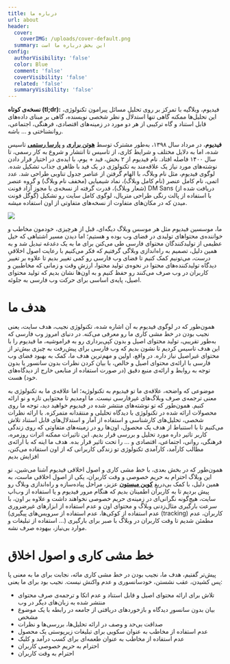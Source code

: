 ```yaml
---
title: درباره ما
url: about
header:
  cover:
    coverIMG: /uploads/cover-default.png
  summary: این بخش درباره ما است
config:
  authorVisibility: 'false'
  color: Blue
  comment: 'false'
  coverVisibility: 'false'
  related: 'false'
  summaryVisibility: 'false'
---
```

**نسخه‌ی کوتاه (tl;dr):** فیدیوم، وبلاگیه با تمرکز بر روی تحلیلِ مسائل پیرامون تکنولوژی، این تحلیل‌ها ممکنه گاهی تنها استدلال و نظر شخصی نویسنده، گاهی بر مبنای داده‌های قابل استناد و گاه ترکیبی از هر دو مورد در زمینه‌های اقتصادی، فرهنگی، اجتماعی، روانشناختی و … باشه.

**فیدیوم**، در مرداد سال ۱۳۹۸، به‌طور مشترک توسط [**هوتن براری**](https://twitter.com/baraary) و [**پارسا رستمی**](https://twitter.com/GlassesPi) تاسیس شده، اما به دلایل مختلف و شرایط کاری، از تاسیس تا انتشار و شروع به کار رسمی، تا سال ۱۴۰۰ فاصله افتاد. نام فیدیوم از ۲ بخش، فید + یوم، با ایده‌ی در اختیار قرار دادن نوشته‌های مورد نیاز یک علاقه‌مند به تکنولوژی در یک فید با ظاهری جذاب تشکیل شده. لوگوی فیدیوم، مثل نام وبلاگ، با الهام گرفتن از عناصر جدول تناوبی طراحی شد. عدد اتمی، نام کامل عنصر (نام کامل وبلاگ)، نماد شیمیایی (مخفف نام وبلاگ) و گروه عنصر (شعار وبلاگ)، قدرت گرفته از نسخه‌ی با مجوز آزاد فونت DM Sans (دریافت شده از گوگل فونت) با استفاده از پالت رنگی طراحی متریال، لوگوی کامل سایت رو تشکیل میدن که در مکان‌های متفاوت از نسخه‌های متفاوتی از اون استفاده میشه.



![](/uploads/aboutus.png)

ما، موسسین فیدیوم مثل هر موسس وبلاگ دیگه‌ای، قبل از هرچیزی، خودمون مخاطب و خواننده‌‌ی محتواهای تولیدی در فضای وب بوده‌ و هستیم؛ اما دیدن مسیر اشتباهی که خیل عظیمی از تولیدکنندگان محتوای فارسی طی می‌کنن برای ما به یک دغدغه تبدیل شد و به همین دلیل، تصمیم به راه‌اندازی وبلاگی گرفتیم که فکر می‌کنیم با رعایت اصول اخلاقیِ درست، می‌تونیم کمک کنیم تا فضای وب فارسی رو کمی تغییر بدیم تا علاوه بر تغییر دیدگاه تولیدکننده‌های محتوا در نحوه‌ی تولید محتوا، ارزشِ وقت و زمانی که مخاطبین و کاربران در وب صرف می‌کنند رو حفظ کنیم و به اون‌ها نشان بدیم که تولید محتوای اصیل، پایه‌ی اساسی برای حرکت وب فارسی به جلوئه.

# هدف ما

همون‌طور که در لوگوی فیدیوم به آن اشاره شده، تکنولوژی نجیب، هدف سایت، یعنی نجیب بودن در خط مشی کاری ما رو معرفی می‌کنه. در دنیای امروز وب فارسی که به‌طور تقریبی، تولید محتوای اصیل و بدون کپی‌برداری رو به فراموشیه، ما فیدیوم را با این هدف تاسیس کردیم تا نشون بدیم که وب فارسی برای پیش‌رفت به چیزی بیش‌تر از محتوای غیراصیل نیاز داره. در واقع، اولین و مهم‌ترین هدف ما، کمک به بهبود فضای وب فارسی با ارائه‌ی محتوای اصیل و خالص، با بیان کردن نظرات بدون سانسور یا بدون توجه به روابط و ارائه‌ی منبع دقیق (در صورت استفاده از منابعی خارج از دیدگاه‌های خود) هست.

موضوعی که واضحه، علاقه‌ی ما تو فیدیوم به تکنولوژیه؛ اما علاقه‌ی ما به تکنولوژی به معنی ترجمه‌ی صرف وبلاگ‌های غیرفارسی نیست. ما اومدیم تا محتوایی تازه و نو ارائه کنیم. همون‌طور که تو نوشته‌های منتشر شده در فیدیوم خواهید دید، توجه ما  روی محصولات ارائه شده در تکنولوژی با دیدگاه تحلیلی و منتقدانه متمرکزه. با ارائه نظرات شخصی، تحلیل‌های کارشناسی و استفاده از آمار و استدلال‌های قابل استناد تلاش می‌کنیم تا با استنباط از هدف یک محصول، اون‌ها  رو در زمینه‌های متفاوتی که روی زندگی کاربر تاثیر داره مورد تحلیل و بررسی قرار بدیم. این تاثیرات ممکنه اثرات روزمره، فرهنگی، روانی، اجتماعی، اقتصادی و … را تحت تاثیر قرار بده. هدف ما اینه که با ارائه‌ی مطالب کارآمد، کارآمدی تکنولوژی تو زندگی کاربرانی که از اون استفاده می‌کنن، افزایش بدیم

همون‌طور  که در بخش بعدی، با خط مشی کاری و اصول اخلاقی فیدیوم آشنا می‌شین، تو این وبلاگ احترام به حریم خصوصی و وقت کاربران، یکی از اصول اخلاقی ماست، به همین دلیل، با کمک بی‌دریغِ [**کوین میستون**](https://twitter.com/kevinmiston) عزیز، مراحل پیاده‌سازه و راه‌اندازی وبلاگ رو پیش بردیم تا به کاربران اطمینان بدیم که هنگام مرور فیدیوم و یا استفاده از وب‌اپ سایت، هیچ‌گونه نگرانی‌ای در زمینه‌ی حریم خصوصی نخواهند داشت و علاوه بر اون، با سرعت بارگیری مثال‌زدنی وبلاگ و محتوای اون و عدم استفاده از ابزارهای غیرضروری (عدم استفاده از کوکی‌ها، عدم استفاده از سرویس‌های پیگیری (tracking) کاربران، عدم استفاده از تبلیغات و …) مطمئن شدیم تا وقت کاربران در وبلاگ با صبر برای بارگیری موارد بی‌نیاز، بیهوده صرف نشه.

# خط مشی کاری و اصول اخلاق

پیش‌تر گفتیم، هدف ما، نجیب بودن در خط مشی کاری مائه، نجابت برای ما به معنی پا پس کشیدن، عقب نشستن، خودسانسوری و عدم واکنش نیست. نجیب بود برای ما یعنی:

* تلاش برای ارائه محتوای اصیل و قابل استناد و عدم اتکا و ترجمه‌ی صرف محتوای منتشر شده به زبان‌های دیگر در وب
* بیان بدون سانسورِ دیدگاه و بازخوردهای دریافتی از جامعه در رابطه با یک موضوع مشخص
* صداقت بی‌حد و وصف در ارائه تحلیل‌ها، بررسی‌ها و نظرات
* عدم استفاده از مخاطب به عنوان سکویی برای تبلیغات زیرپوستی یک محصول
* عدم استفاده از مخاطب به عنوان طعمه‌ای برای کسب درآمد و کلیک
* احترام به حریم خصوصی کاربران
* احترام به وقت کاربران
